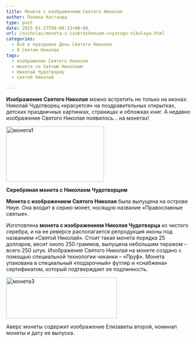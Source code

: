 ```yaml
---
title: Монета с изображением Святого Николая
author: Полина Костанда
type: post
date: 2015-01-27T09:00:13+00:00
url: /nicholas/moneta-s-izobrazheniem-svyatogo-nikolaya.html
categories:
  - Всё о празднике День Святого Николая
  - О Святом Николае
tags:
  - изображение Святого Николая
  - монета со Святым Николаем
  - Николай Чудотворец
  - святой Николай

---
```

**Изображение Святого Николая** можно встретить не только на иконах: Николай Чудотворец «красуется» на поздравительных открытках, детских праздничных картинках, страницах и обложках книг. А недавно изображение Святого Николая появилось… на монетах!<!--more-->

[<img src="http://svyatoynikolay.ru/wp-content/uploads/2015/01/moneta1.jpg" alt="монета1" width="265" height="150" class="alignnone size-full wp-image-2677" />][1]

**Серебряная монета с Николаем Чудотворцем**
  
**Монета с изображением Святого Николая** была выпущена на острове Ниуе. Она входит в серию монет, носящую название «Православные святые».
  
Изготовлена **монета с изображением Николая Чудотворца** из чистого серебра, и на ее реверсе располагается репродукция иконы под названием «Святой Николай». Стоит такая монета порядка 25 долларов, весит около 250 граммов, выпущена небольшим тиражом – всего 250 штук. Изображение Святого Николая на монете создано с помощью специальной технологии чеканки – «Пруф». Монета упакована в специальный «подарочный» футляр и «снабжена» сертификатом, который подтверждает ее подлинность. 

[<img src="http://svyatoynikolay.ru/wp-content/uploads/2015/01/moneta3-300x111.jpg" alt="монета3" width="300" height="111" class="alignnone size-medium wp-image-2679" srcset="http://svyatoynikolay.ru/wp-content/uploads/2015/01/moneta3-300x111.jpg 300w, http://svyatoynikolay.ru/wp-content/uploads/2015/01/moneta3.jpg 366w" sizes="(max-width: 300px) 100vw, 300px" />][2]

Аверс монеты содержит изображение Елизаветы второй, номинал монеты и дату ее выпуска.

 [1]: http://svyatoynikolay.ru/wp-content/uploads/2015/01/moneta1.jpg
 [2]: http://svyatoynikolay.ru/wp-content/uploads/2015/01/moneta3.jpg